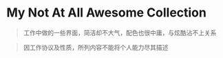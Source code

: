 # My Not At All Awesome Collection



> 工作中做的一些界面，简洁却不大气，配色也很中庸，与炫酷沾不上关系



> 因工作协议及性质，所列内容不能将个人能力尽其描述



